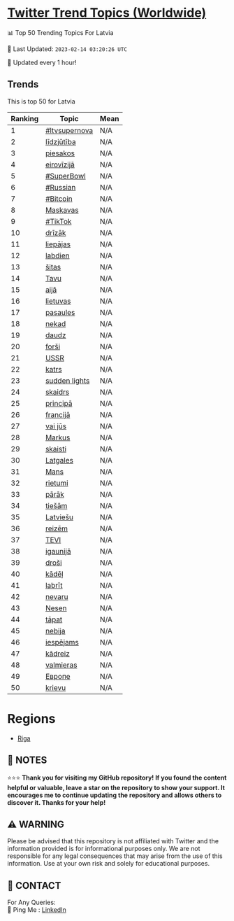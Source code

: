 [Twitter Trend Topics (Worldwide)](https://github.com/ErcinDedeoglu/Twitter-Trend-Topics)
==========


📊 Top 50 Trending Topics For Latvia

📆 Last Updated: `2023-02-14 03:20:26 UTC`

🔧 Updated every 1 hour!


## Trends

This is top 50 for Latvia

| Ranking | Topic | Mean |
| ------- | ------------ | ------------ |
| 1 | [#ltvsupernova](http://twitter.com/search?q=%23ltvsupernova) | N/A |
| 2 | [līdzjūtība](http://twitter.com/search?q=l%c4%abdzj%c5%abt%c4%abba) | N/A |
| 3 | [piesakos](http://twitter.com/search?q=piesakos) | N/A |
| 4 | [eirovīzijā](http://twitter.com/search?q=eirov%c4%abzij%c4%81) | N/A |
| 5 | [#SuperBowl](http://twitter.com/search?q=%23SuperBowl) | N/A |
| 6 | [#Russian](http://twitter.com/search?q=%23Russian) | N/A |
| 7 | [#Bitcoin](http://twitter.com/search?q=%23Bitcoin) | N/A |
| 8 | [Maskavas](http://twitter.com/search?q=Maskavas) | N/A |
| 9 | [#TikTok](http://twitter.com/search?q=%23TikTok) | N/A |
| 10 | [drīzāk](http://twitter.com/search?q=dr%c4%abz%c4%81k) | N/A |
| 11 | [liepājas](http://twitter.com/search?q=liep%c4%81jas) | N/A |
| 12 | [labdien](http://twitter.com/search?q=labdien) | N/A |
| 13 | [šitas](http://twitter.com/search?q=%c5%a1itas) | N/A |
| 14 | [Tavu](http://twitter.com/search?q=Tavu) | N/A |
| 15 | [aijā](http://twitter.com/search?q=aij%c4%81) | N/A |
| 16 | [lietuvas](http://twitter.com/search?q=lietuvas) | N/A |
| 17 | [pasaules](http://twitter.com/search?q=pasaules) | N/A |
| 18 | [nekad](http://twitter.com/search?q=nekad) | N/A |
| 19 | [daudz](http://twitter.com/search?q=daudz) | N/A |
| 20 | [forši](http://twitter.com/search?q=for%c5%a1i) | N/A |
| 21 | [USSR](http://twitter.com/search?q=USSR) | N/A |
| 22 | [katrs](http://twitter.com/search?q=katrs) | N/A |
| 23 | [sudden lights](http://twitter.com/search?q=sudden+lights) | N/A |
| 24 | [skaidrs](http://twitter.com/search?q=skaidrs) | N/A |
| 25 | [principā](http://twitter.com/search?q=princip%c4%81) | N/A |
| 26 | [francijā](http://twitter.com/search?q=francij%c4%81) | N/A |
| 27 | [vai jūs](http://twitter.com/search?q=vai+j%c5%abs) | N/A |
| 28 | [Markus](http://twitter.com/search?q=Markus) | N/A |
| 29 | [skaisti](http://twitter.com/search?q=skaisti) | N/A |
| 30 | [Latgales](http://twitter.com/search?q=Latgales) | N/A |
| 31 | [Mans](http://twitter.com/search?q=Mans) | N/A |
| 32 | [rietumi](http://twitter.com/search?q=rietumi) | N/A |
| 33 | [pārāk](http://twitter.com/search?q=p%c4%81r%c4%81k) | N/A |
| 34 | [tiešām](http://twitter.com/search?q=tie%c5%a1%c4%81m) | N/A |
| 35 | [Latviešu](http://twitter.com/search?q=Latvie%c5%a1u) | N/A |
| 36 | [reizēm](http://twitter.com/search?q=reiz%c4%93m) | N/A |
| 37 | [TEVI](http://twitter.com/search?q=TEVI) | N/A |
| 38 | [igaunijā](http://twitter.com/search?q=igaunij%c4%81) | N/A |
| 39 | [droši](http://twitter.com/search?q=dro%c5%a1i) | N/A |
| 40 | [kādēļ](http://twitter.com/search?q=k%c4%81d%c4%93%c4%bc) | N/A |
| 41 | [labrīt](http://twitter.com/search?q=labr%c4%abt) | N/A |
| 42 | [nevaru](http://twitter.com/search?q=nevaru) | N/A |
| 43 | [Nesen](http://twitter.com/search?q=Nesen) | N/A |
| 44 | [tāpat](http://twitter.com/search?q=t%c4%81pat) | N/A |
| 45 | [nebija](http://twitter.com/search?q=nebija) | N/A |
| 46 | [iespējams](http://twitter.com/search?q=iesp%c4%93jams) | N/A |
| 47 | [kādreiz](http://twitter.com/search?q=k%c4%81dreiz) | N/A |
| 48 | [valmieras](http://twitter.com/search?q=valmieras) | N/A |
| 49 | [Европе](http://twitter.com/search?q=%d0%95%d0%b2%d1%80%d0%be%d0%bf%d0%b5) | N/A |
| 50 | [krievu](http://twitter.com/search?q=krievu) | N/A |



# Regions

* [Riga](</Latvia/Riga.md>)



## 📝 NOTES

⭐⭐⭐ **Thank you for visiting my GitHub repository! If you found the content helpful or valuable, leave a star on the repository to show your support. It encourages me to continue updating the repository and allows others to discover it. Thanks for your help!**


## ⚠️ WARNING

Please be advised that this repository is not affiliated with Twitter and the information provided is for informational purposes only. We are not responsible for any legal consequences that may arise from the use of this information. Use at your own risk and solely for educational purposes.


## 📨 CONTACT

 For Any Queries:  
            🏓 Ping Me : [LinkedIn](https://www.linkedin.com/in/ercindedeoglu/)
